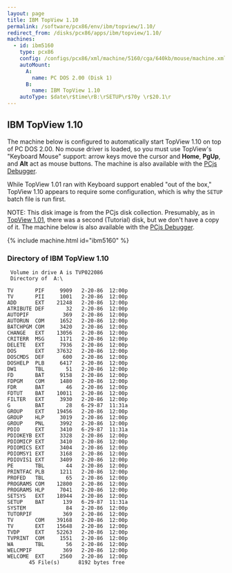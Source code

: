 ```yaml
---
layout: page
title: IBM TopView 1.10
permalink: /software/pcx86/env/ibm/topview/1.10/
redirect_from: /disks/pcx86/apps/ibm/topview/1.10/
machines:
  - id: ibm5160
    type: pcx86
    config: /configs/pcx86/xml/machine/5160/cga/640kb/mouse/machine.xml
    autoMount:
      A:
        name: PC DOS 2.00 (Disk 1)
      B:
        name: IBM TopView 1.10
    autoType: $date\r$time\rB:\rSETUP\r$70y \r$20.1\r
---
```


IBM TopView 1.10
----------------

The machine below is configured to automatically start TopView 1.10 on top of PC DOS 2.00.  No mouse driver is loaded,
so you must use TopView's "Keyboard Mouse" support: arrow keys move the cursor and **Home**, **PgUp**, and **Alt**
act as mouse buttons.  The machine is also available with the [PCjs Debugger](debugger/).

While TopView 1.01 ran with Keyboard support enabled "out of the box," TopView 1.10 appears to require some configuration,
which is why the `SETUP` batch file is run first.

NOTE: This disk image is from the PCjs disk collection.  Presumably, as in [TopView 1.01](../1.01/), there was a
second (Tutorial) disk, but we don't have a copy of it.  The machine below is also available with the [PCjs Debugger](debugger/).

{% include machine.html id="ibm5160" %}

### Directory of IBM TopView 1.10

	 Volume in drive A is TVP022086  
	 Directory of  A:\
	
	TV       PIF     9909   2-20-86  12:00p
	TV       PII     1001   2-20-86  12:00p
	ADD      EXT    21248   2-20-86  12:00p
	ATRIBUTE DEF       32   2-20-86  12:00p
	AUTOPIF           369   2-20-86  12:00p
	AUTORUN  COM     1652   2-20-86  12:00p
	BATCHPGM COM     3420   2-20-86  12:00p
	CHANGE   EXT    13056   2-20-86  12:00p
	CRITERR  MSG     1171   2-20-86  12:00p
	DELETE   EXT     7936   2-20-86  12:00p
	DOS      EXT    37632   2-20-86  12:00p
	DOSCMDS  DEF      600   2-20-86  12:00p
	DOSHELP  PLB     6417   2-20-86  12:00p
	DW1      TBL       51   2-20-86  12:00p
	FD       BAT     9158   2-20-86  12:00p
	FDPGM    COM     1480   2-20-86  12:00p
	FDR      BAT       46   2-20-86  12:00p
	FDTUT    BAT    10011   2-20-86  12:00p
	FILTER   EXT     3930   2-20-86  12:00p
	G        BAT       28   6-29-87  11:31a
	GROUP    EXT    19456   2-20-86  12:00p
	GROUP    HLP     3019   2-20-86  12:00p
	GROUP    PNL     3992   2-20-86  12:00p
	PDIO     EXT     3410   6-29-87  11:31a
	PDIOKEYB EXT     3328   2-20-86  12:00p
	PDIOMICP EXT     3410   2-20-86  12:00p
	PDIOMICS EXT     3404   2-20-86  12:00p
	PDIOMSY1 EXT     3168   2-20-86  12:00p
	PDIOVIS1 EXT     3409   2-20-86  12:00p
	PE       TBL       44   2-20-86  12:00p
	PRINTFAC PLB     1211   2-20-86  12:00p
	PROFED   TBL       65   2-20-86  12:00p
	PROGRAMS COM    12800   2-20-86  12:00p
	PROGRAMS HLP     7041   2-20-86  12:00p
	SETSYS   EXT    18944   2-20-86  12:00p
	SETUP    BAT      139   6-29-87  11:31a
	SYSTEM             84   2-20-86  12:00p
	TUTORPIF          369   2-20-86  12:00p
	TV       COM    39168   2-20-86  12:00p
	TV       EXT    15648   2-20-86  12:00p
	TVDP     EXT    52263   2-20-86  12:00p
	TVPRINT  COM     1551   2-20-86  12:00p
	WA       TBL       56   2-20-86  12:00p
	WELCMPIF          369   2-20-86  12:00p
	WELCOME  EXT     2560   2-20-86  12:00p
	       45 File(s)      8192 bytes free
